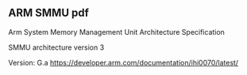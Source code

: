## ARM SMMU pdf
Arm System Memory Management Unit Architecture Specification

SMMU architecture version 3

Version: G.a
https://developer.arm.com/documentation/ihi0070/latest/

